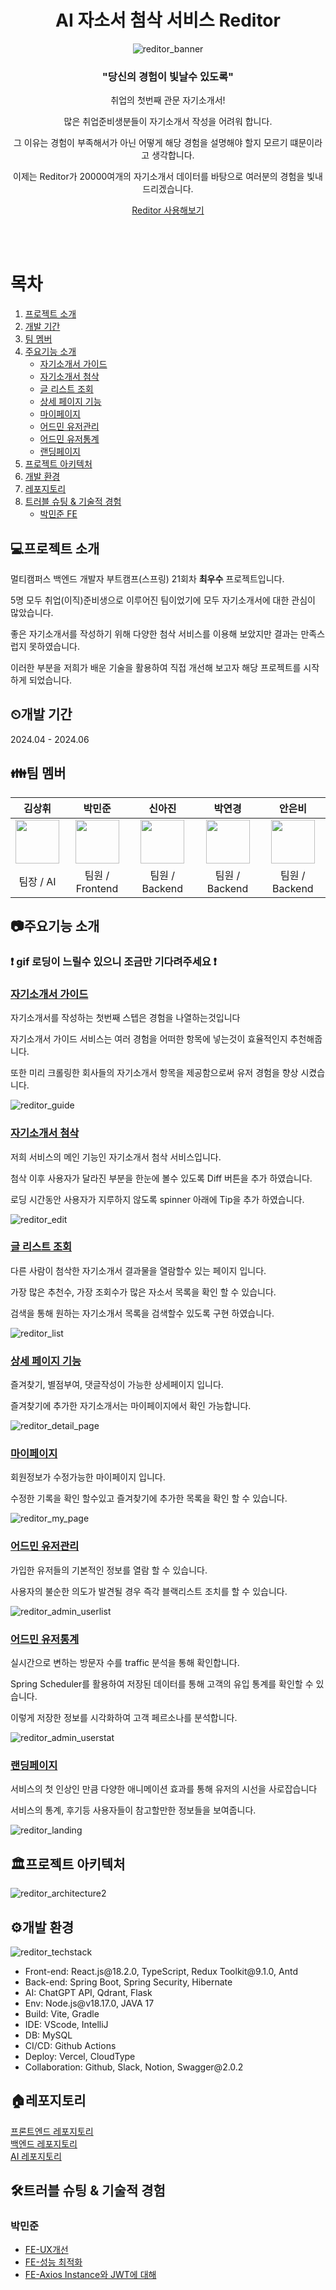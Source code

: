 <div align="center">
  <h1>AI 자소서 첨삭 서비스 Reditor</h1>
  
  ![reditor_banner](https://github.com/MinjoonHK/resumeEditorFrontend/assets/108560916/540a225f-2c76-4c7a-a228-da4dab9d7315)

  <h3>"당신의 경험이 빛날수 있도록"</h3>
  <p>취업의 첫번째 관문 자기소개서!</p>
  <p>많은 취업준비생분들이 자기소개서 작성을 어려워 합니다.</p>
  <p>그 이유는 경험이 부족해서가 아닌 어떻게 해당 경험을 설명해야 할지 모르기 떄문이라고 생각합니다.</p>
  <p>이제는 Reditor가 20000여개의 자기소개서 데이터를 바탕으로 여러분의 경험을 빛내 드리겠습니다.</p>
  <p><a href="https://reditor.me">Reditor 사용해보기</a></p>
</div>
</br> 
</br>

# 목차

1. [프로젝트 소개](#프로젝트-소개)
2. [개발 기간](#개발-기간)
3. [팀 멤버](#팀-멤버)
4. [주요기능 소개](#주요기능-소개)
   - [자기소개서 가이드](#자기소개서-가이드)
   - [자기소개서 첨삭](#자기소개서-첨삭)
   - [글 리스트 조회](#글-리스트-조회)
   - [상세 페이지 기능](#상세-페이지-기능)
   - [마이페이지](#마이페이지)
   - [어드민 유저관리](#어드민-유저관리)
   - [어드민 유저통계](#어드민-유저통계)
   - [랜딩페이지](#랜딩페이지)
5. [프로젝트 아키텍처](#프로젝트-아키텍처)
6. [개발 환경](#개발-환경)
7. [레포지토리](#레포지토리)
8. [트러블 슈팅 & 기술적 경험](#트러블-슈팅--기술적-경험)
   - [박민준 FE](#박민준)


## 💻프로젝트 소개

<p>멀티캠퍼스 백엔드 개발자 부트캠프(스프링) 21회차 <b>최우수</b> 프로젝트입니다.</p>
<p>5명 모두 취업(이직)준비생으로 이루어진 팀이었기에 모두 자기소개서에 대한 관심이 많았습니다.</p>
<p>좋은 자기소개서를 작성하기 위해 다양한 첨삭 서비스를 이용해 보았지만 결과는 만족스럽지 못하였습니다.</p>
<p>이러한 부분을 저희가 배운 기술을 활용하여 직접 개선해 보고자 해당 프로젝트를 시작하게 되었습니다.</p>

## ⏲개발 기간

2024.04 - 2024.06

## 👪팀 멤버

|    김상휘    |    박민준    |    신아진    |    박연경    |    안은비    |
|:------------:|:------------:|:------------:|:------------:|:------------:|
|<a href="https://github.com/creatub"><img src="https://avatars.githubusercontent.com/u/157783929?s=70&v=4" width="70"/></a>              |<a href="https://github.com/minjoonHK"><img src="https://avatars.githubusercontent.com/u/108560916?v=4" width="70"/></a>               | <a href="https://github.com/aaajinnn"><img src="https://avatars.githubusercontent.com/u/120112210?s=70&v=4" width="70"/></a>             |<a href="https://github.com/yg0826"> <img src="https://avatars.githubusercontent.com/u/145968727?s=70&v=4" width="70"/></a> | <a href="https://github.com/ibnuena"><img src="https://avatars.githubusercontent.com/u/71430096?s=70&v=4" width="70"/></a> |
| 팀장 / AI  | 팀원 / Frontend | 팀원 / Backend | 팀원 / Backend | 팀원 / Backend |


## 📷주요기능 소개

### ❗ gif 로딩이 느릴수 있으니 조금만 기다려주세요 ❗

### [자기소개서 가이드](#자기소개서-가이드)
<p>자기소개서를 작성하는 첫번째 스텝은 경험을 나열하는것입니다</p>
<p>자기소개서 가이드 서비스는 여러 경험을 어떠한 항목에 넣는것이 효율적인지 추천해줍니다.</p>
<p>또한 미리 크롤링한 회사들의 자기소개서 항목을 제공함으로써 유저 경험을 향상 시켰습니다.</p>

![reditor_guide](https://github.com/MinjoonHK/resumeEditorFrontend/assets/108560916/69b73b16-3297-4a04-bddf-404f12673367)
### [자기소개서 첨삭](#자기소개서-첨삭)
<p>저희 서비스의 메인 기능인 자기소개서 첨삭 서비스입니다.</p>
<p>첨삭 이후 사용자가 달라진 부분을 한눈에 볼수 있도록 Diff 버튼을 추가 하였습니다.</p>
<p>로딩 시간동안 사용자가 지루하지 않도록 spinner 아래에 Tip을 추가 하였습니다.</p>

![reditor_edit](https://github.com/MinjoonHK/resumeEditorFrontend/assets/108560916/b1f99c28-d043-4ed1-a68e-9c10d85ce157)
### [글 리스트 조회](#글-리스트-조회)
<p>다른 사람이 첨삭한 자기소개서 결과물을 열람할수 있는 페이지 입니다.</p>
<p>가장 많은 추천수, 가장 조회수가 많은 자소서 목록을 확인 할 수 있습니다.</p>
<p>검색을 통해 원하는 자기소개서 목록을 검색할수 있도록 구현 하였습니다.</p>

![reditor_list](https://github.com/MinjoonHK/resumeEditorFrontend/assets/108560916/11596664-21ca-4b9c-adf4-5672a3e959e5)
### [상세 페이지 기능](#상세-페이지-기능)
<p>즐겨찾기, 별점부여, 댓글작성이 가능한 상세페이지 입니다.</p>
<p>즐겨찾기에 추가한 자기소개서는 마이페이지에서 확인 가능합니다.</p>

![reditor_detail_page](https://github.com/MinjoonHK/resumeEditorFrontend/assets/108560916/b7fa1373-eef3-456c-b02e-092f4803a7b6)
### [마이페이지](#마이페이지)
<p>회원정보가 수정가능한 마이페이지 입니다.</p>
<p>수정한 기록을 확인 할수있고 즐겨찾기에 추가한 목록을 확인 할 수 있습니다.</p>

![reditor_my_page](https://github.com/MinjoonHK/resumeEditorFrontend/assets/108560916/add5e14f-b540-4209-a9c9-05d9543a547b)
### [어드민 유저관리](#어드민-유저관리)
<p>가입한 유저들의 기본적인 정보를 열람 할 수 있습니다.</p>
<p>사용자의 불순한 의도가 발견될 경우 즉각 블랙리스트 조치를 할 수 있습니다.</p>

![reditor_admin_userlist](https://github.com/MinjoonHK/resumeEditorFrontend/assets/108560916/a54416a3-f7be-49d4-bc9d-194b15c900a8)
### [어드민 유저통계](#어드민-유저통계)
<p>실시간으로 변하는 방문자 수를 traffic 분석을 통해 확인합니다.</p> 
</p>Spring Scheduler를 활용하여 저장된 데이터를 통해 고객의 유입 통계를 확인할 수 있습니다.</p>
<p>이렇게 저장한 정보를 시각화하여 고객 페르소나를 분석합니다.</p>

![reditor_admin_userstat](https://github.com/MinjoonHK/resumeEditorFrontend/assets/108560916/39be7a93-d9f6-47b9-96c0-becff1de0c4d)
### [랜딩페이지](#랜딩페이지)
<p>서비스의 첫 인상인 만큼 다양한 애니메이션 효과를 통해 유저의 시선을 사로잡습니다</p>
<p>서비스의 통계, 후기등 사용자들이 참고할만한 정보들을 보여줍니다.</p>

![reditor_landing](https://github.com/MinjoonHK/resumeEditorFrontend/assets/108560916/2669efa6-b87a-40a3-bb7d-dab9d3c9d314)



## 🏛프로젝트 아키텍처
  ![reditor_architecture2](https://github.com/MinjoonHK/resumeEditorFrontend/assets/108560916/9e4adc18-e1b2-46b6-b1a2-1b0b7735ff50)

## ⚙개발 환경

![reditor_techstack](https://github.com/MinjoonHK/resumeEditorFrontend/assets/108560916/12504f9b-7c8c-4f52-ae25-68178cab348c)

<ul>
  <li>Front-end: React.js@18.2.0, TypeScript, Redux Toolkit@9.1.0, Antd</li>
  <li>Back-end: Spring Boot, Spring Security, Hibernate</li>
  <li>AI: ChatGPT API, Qdrant, Flask</li>
  <li>Env: Node.js@v18.17.0, JAVA 17</li>
  <li>Build: Vite, Gradle</li>
  <li>IDE: VScode, IntelliJ</li>
  <li>DB: MySQL</li>
  <li>CI/CD: Github Actions</li>
  <li>Deploy: Vercel, CloudType</li>
  <li>Collaboration: Github, Slack, Notion, Swagger@2.0.2</li>
</ul>


## 🏠레포지토리

<a href="https://github.com/MinjoonHK/resumeEditorFrontend">프론트엔드 레포지토리</a><br/>
<a href="https://github.com/JavaBackEnd21st/resumeEditorBackend">백엔드 레포지토리</a><br/>
<a href="https://github.com/JavaBackEnd21st/resume_gpt_qdrant">AI 레포지토리</a><br/>

## 🛠트러블 슈팅 & 기술적 경험

### 박민준
<ul>
  
  <li><a href="https://github.com/MinjoonHK/resumeEditorFrontend/wiki/FE-%E2%80%90-UX-%EA%B0%9C%EC%84%A0">FE-UX개선</a></li>
  <li><a href="https://github.com/MinjoonHK/resumeEditorFrontend/wiki/FE-%E2%80%90-%EC%84%B1%EB%8A%A5-%EC%B5%9C%EC%A0%81%ED%99%94%EC%97%90-%EB%8C%80%ED%95%B4">FE-성능 최적화</li>
    <li><a href="https://github.com/MinjoonHK/resumeEditorFrontend/wiki/FE-%E2%80%90-JWT-%EC%99%80-Axios-Instance">FE-Axios Instance와 JWT에 대해</a></li>
</ul>
